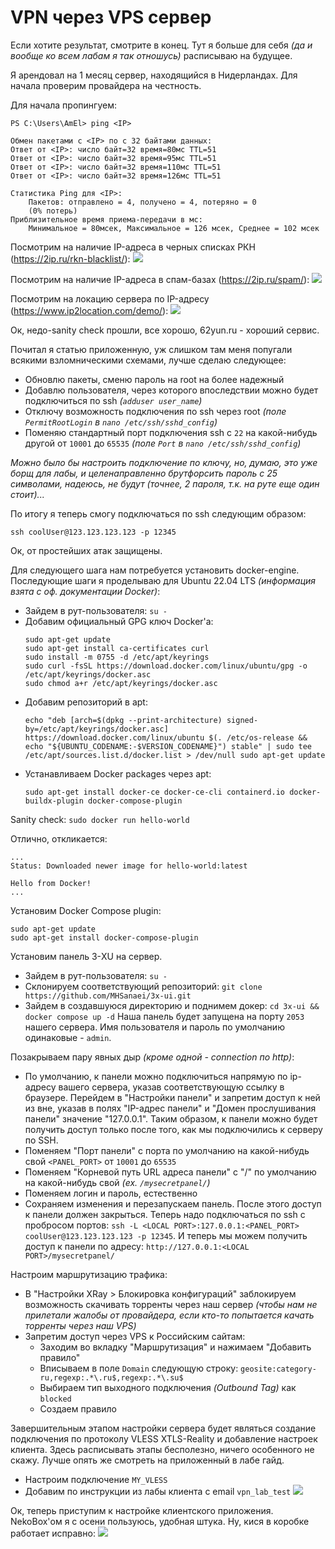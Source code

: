 # VPN через VPS сервер

Если хотите результат, смотрите в конец. Тут я больше для себя _(да и вообще ко всем лабам я так отношусь)_ расписываю на будущее.

Я арендовал на 1 месяц сервер, находящийся в Нидерландах. 
Для начала проверим провайдера на честность.

Для начала пропингуем:
```
PS C:\Users\AmEl> ping <IP>

Обмен пакетами с <IP> по с 32 байтами данных:
Ответ от <IP>: число байт=32 время=80мс TTL=51
Ответ от <IP>: число байт=32 время=95мс TTL=51
Ответ от <IP>: число байт=32 время=110мс TTL=51
Ответ от <IP>: число байт=32 время=126мс TTL=51

Статистика Ping для <IP>:
    Пакетов: отправлено = 4, получено = 4, потеряно = 0
    (0% потерь)
Приблизительное время приема-передачи в мс:
    Минимальное = 80мсек, Максимальное = 126 мсек, Среднее = 102 мсек
```

Посмотрим на наличие IP-адреса в черных списках РКН (https://2ip.ru/rkn-blacklist/):
![](images/RKN.png)

Посмотрим на наличие IP-адреса в спам-базах (https://2ip.ru/spam/):
![](images/SPAM.png)

Посмотрим на локацию сервера по IP-адресу (https://www.ip2location.com/demo/<IP>):
![](images/location.png)

Ок, недо-sanity check прошли, все хорошо, 62yun.ru - хороший сервис.

Почитал я статью приложенную, уж слишком там меня попугали всякими взломническими схемами, лучше сделаю следующее:
* Обновлю пакеты, сменю пароль на root на более надежный
* Добавлю пользователя, через которого впоследствии можно будет подключиться по ssh _(`adduser user_name`)_
* Отключу возможность подключения по ssh через root _(поле `PermitRootLogin` в `nano /etc/ssh/sshd_config`)_
* Поменяю стандартный порт подключения ssh с `22` на какой-нибудь другой от `10001` до `65535` _(поле `Port` в `nano /etc/ssh/sshd_config`)_

_Можно было бы настроить подключение по ключу, но, думаю, это уже борщ для лабы, и целенаправленно брутфорсить пароль с 25 символами, надеюсь, не будут (точнее, 2 пароля, т.к. на руте еще один стоит)..._

По итогу я теперь смогу подключаться по ssh следующим образом:
```
ssh coolUser@123.123.123.123 -p 12345
```
Ок, от простейших атак защищены.

Для следующего шага нам потребуется установить docker-engine. Последующие шаги я проделываю для Ubuntu 22.04 LTS _(информация взята с оф. документации Docker)_:
* Зайдем в рут-пользователя: `su -`
* Добавим официальный GPG ключ Docker'а:
    ```
    sudo apt-get update
    sudo apt-get install ca-certificates curl
    sudo install -m 0755 -d /etc/apt/keyrings
    sudo curl -fsSL https://download.docker.com/linux/ubuntu/gpg -o /etc/apt/keyrings/docker.asc
    sudo chmod a+r /etc/apt/keyrings/docker.asc
    ```
* Добавим репозиторий в apt:
    ```
    echo "deb [arch=$(dpkg --print-architecture) signed-by=/etc/apt/keyrings/docker.asc] https://download.docker.com/linux/ubuntu $(. /etc/os-release && echo "${UBUNTU_CODENAME:-$VERSION_CODENAME}") stable" | sudo tee /etc/apt/sources.list.d/docker.list > /dev/null sudo apt-get update
    ```
* Устанавливаем Docker packages через apt:
    ```
    sudo apt-get install docker-ce docker-ce-cli containerd.io docker-buildx-plugin docker-compose-plugin
    ```

Sanity check: `sudo docker run hello-world`

Отлично, откликается:
```
...
Status: Downloaded newer image for hello-world:latest

Hello from Docker!
...
```

Установим Docker Compose plugin: 
```
sudo apt-get update
sudo apt-get install docker-compose-plugin
```

Установим панель 3-XU на сервер.
* Зайдем в рут-пользователя: `su -`
* Склонируем соответствующий репозиторий: `git clone https://github.com/MHSanaei/3x-ui.git`
* Зайдем в создавшуюся директорию и поднимем докер: `cd 3x-ui && docker compose up -d`
Наша панель будет запущена на порту `2053` нашего сервера. Имя пользователя и пароль по умолчанию одинаковые - `admin`.

Позакрываем пару явных дыр _(кроме одной - connection по http)_:
* По умолчанию, к панели можно подключиться напрямую по ip-адресу вашего сервера, указав соответствующую ссылку в браузере. Перейдем в "Настройки панели" и запретим доступ к ней из вне, указав в полях "IP-адрес панели" и "Домен прослушивания панели" значение "127.0.0.1". Таким образом, к панели можно будет получить доступ только после того, как мы подключились к серверу по SSH.
* Поменяем "Порт панели" с порта по умолчанию на какой-нибудь свой `<PANEL_PORT>` от `10001` до `65535` 
* Поменяем "Корневой путь URL адреса панели" c "/" по умолчанию на какой-нибудь свой _(ex. `/mysecretpanel/`)_
* Поменяем логин и пароль, естественно
* Сохраняем изменения и перезапускаем панель. После этого доступ к панели должен закрыться. Теперь надо подключаться по ssh с пробросом портов: `ssh -L <LOCAL PORT>:127.0.0.1:<PANEL_PORT> coolUser@123.123.123.123 -p 12345`. И теперь мы можем получить доступ к панели по адресу: `http://127.0.0.1:<LOCAL PORT>/mysecretpanel/`

Настроим маршрутизацию трафика:
* В "Настройки XRay > Блокировка конфигураций" заблокируем возможность скачивать торренты через наш сервер _(чтобы нам не прилетали жалобы от провайдера, если кто-то попытается качать торренты через наш VPS)_
* Запретим доступ через VPS к Российским сайтам:
  * Заходим во вкладку "Маршрутизация" и нажимаем "Добавить правило"
  * Вписываем в поле `Domain` следующую строку: `geosite:category-ru,regexp:.*\.ru$,regexp:.*\.su$`
  * Выбираем тип выходного подключения _(Outbound Tag)_ как `blocked`
  * Создаем правило
  
Завершительным этапом настройки сервера будет являться создание подключения по протоколу VLESS XTLS-Reality и добавление настроек клиента.
Здесь расписывать этапы бесполезно, ничего особенного не скажу. Лучше опять же смотреть на приложенный в лабе гайд.
* Настроим подключение `MY_VLESS`
* Добавим по инструкции из лабы клиента с email `vpn_lab_test`
![](images/connection_n_client.png)

Ок, теперь приступим к настройке клиентского приложения. NekoBox'ом я с осени пользуюсь, удобная штука. Ну, кися в коробке работает исправно:
![](images/nekobox.png)
